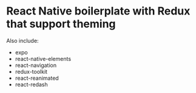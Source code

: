 # React Native boilerplate with Redux that support theming

Also include: 
- expo
- react-native-elements
- react-navigation
- redux-toolkit
- react-reanimated
- react-redash

